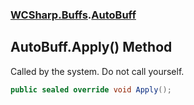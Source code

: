 ### [WCSharp.Buffs](WCSharp.Buffs.md 'WCSharp.Buffs').[AutoBuff](WCSharp.Buffs.AutoBuff.md 'WCSharp.Buffs.AutoBuff')

## AutoBuff.Apply() Method

Called by the system. Do not call yourself.

```csharp
public sealed override void Apply();
```